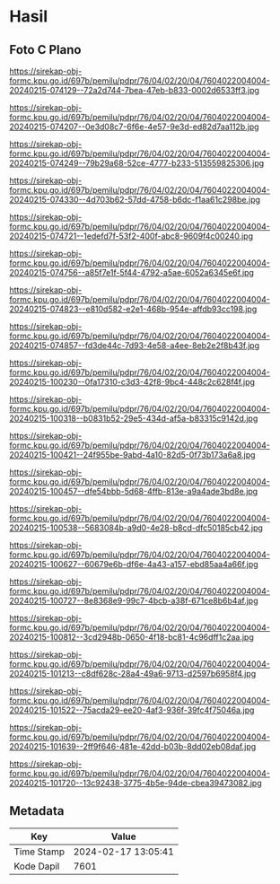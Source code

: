 # Hasil

## Foto C Plano

https://sirekap-obj-formc.kpu.go.id/697b/pemilu/pdpr/76/04/02/20/04/7604022004004-20240215-074129--72a2d744-7bea-47eb-b833-0002d6533ff3.jpg

https://sirekap-obj-formc.kpu.go.id/697b/pemilu/pdpr/76/04/02/20/04/7604022004004-20240215-074207--0e3d08c7-6f6e-4e57-9e3d-ed82d7aa112b.jpg

https://sirekap-obj-formc.kpu.go.id/697b/pemilu/pdpr/76/04/02/20/04/7604022004004-20240215-074249--79b29a68-52ce-4777-b233-513559825306.jpg

https://sirekap-obj-formc.kpu.go.id/697b/pemilu/pdpr/76/04/02/20/04/7604022004004-20240215-074330--4d703b62-57dd-4758-b6dc-f1aa61c298be.jpg

https://sirekap-obj-formc.kpu.go.id/697b/pemilu/pdpr/76/04/02/20/04/7604022004004-20240215-074721--1edefd7f-53f2-400f-abc8-9609f4c00240.jpg

https://sirekap-obj-formc.kpu.go.id/697b/pemilu/pdpr/76/04/02/20/04/7604022004004-20240215-074756--a85f7e1f-5f44-4792-a5ae-6052a6345e6f.jpg

https://sirekap-obj-formc.kpu.go.id/697b/pemilu/pdpr/76/04/02/20/04/7604022004004-20240215-074823--e810d582-e2e1-468b-954e-affdb93cc198.jpg

https://sirekap-obj-formc.kpu.go.id/697b/pemilu/pdpr/76/04/02/20/04/7604022004004-20240215-074857--fd3de44c-7d93-4e58-a4ee-8eb2e2f8b43f.jpg

https://sirekap-obj-formc.kpu.go.id/697b/pemilu/pdpr/76/04/02/20/04/7604022004004-20240215-100230--0fa17310-c3d3-42f8-9bc4-448c2c628f4f.jpg

https://sirekap-obj-formc.kpu.go.id/697b/pemilu/pdpr/76/04/02/20/04/7604022004004-20240215-100318--b0831b52-29e5-434d-af5a-b83315c9142d.jpg

https://sirekap-obj-formc.kpu.go.id/697b/pemilu/pdpr/76/04/02/20/04/7604022004004-20240215-100421--24f955be-9abd-4a10-82d5-0f73b173a6a8.jpg

https://sirekap-obj-formc.kpu.go.id/697b/pemilu/pdpr/76/04/02/20/04/7604022004004-20240215-100457--dfe54bbb-5d68-4ffb-813e-a9a4ade3bd8e.jpg

https://sirekap-obj-formc.kpu.go.id/697b/pemilu/pdpr/76/04/02/20/04/7604022004004-20240215-100538--5683084b-a9d0-4e28-b8cd-dfc50185cb42.jpg

https://sirekap-obj-formc.kpu.go.id/697b/pemilu/pdpr/76/04/02/20/04/7604022004004-20240215-100627--60679e6b-df6e-4a43-a157-ebd85aa4a66f.jpg

https://sirekap-obj-formc.kpu.go.id/697b/pemilu/pdpr/76/04/02/20/04/7604022004004-20240215-100727--8e8368e9-99c7-4bcb-a38f-671ce8b6b4af.jpg

https://sirekap-obj-formc.kpu.go.id/697b/pemilu/pdpr/76/04/02/20/04/7604022004004-20240215-100812--3cd2948b-0650-4f18-bc81-4c96dff1c2aa.jpg

https://sirekap-obj-formc.kpu.go.id/697b/pemilu/pdpr/76/04/02/20/04/7604022004004-20240215-101213--c8df628c-28a4-49a6-9713-d2597b6958f4.jpg

https://sirekap-obj-formc.kpu.go.id/697b/pemilu/pdpr/76/04/02/20/04/7604022004004-20240215-101522--75acda29-ee20-4af3-936f-39fc4f75046a.jpg

https://sirekap-obj-formc.kpu.go.id/697b/pemilu/pdpr/76/04/02/20/04/7604022004004-20240215-101639--2ff9f646-481e-42dd-b03b-8dd02eb08daf.jpg

https://sirekap-obj-formc.kpu.go.id/697b/pemilu/pdpr/76/04/02/20/04/7604022004004-20240215-101720--13c92438-3775-4b5e-94de-cbea39473082.jpg


## Metadata

| Key        | Value               |
| ---------- | ------------------- |
| Time Stamp | 2024-02-17 13:05:41 |
| Kode Dapil | 7601                |




